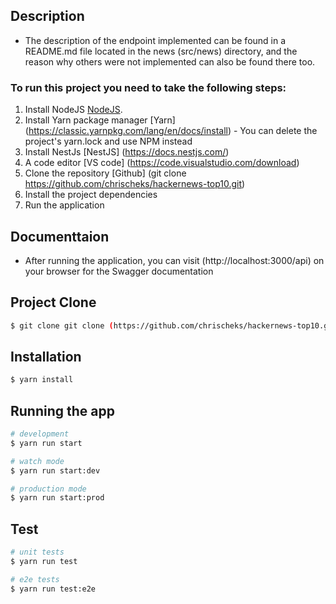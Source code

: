 ## Description

- The description of the endpoint implemented can be found in a README.md file located in the news (src/news) directory, and the reason why others were not implemented can also be found there too.

### To run this project you need to take the following steps:

1. Install NodeJS [NodeJS](https://nodejs.org/en/).
1. Install Yarn package manager [Yarn] (https://classic.yarnpkg.com/lang/en/docs/install) - You can delete the project's yarn.lock and use NPM instead
1. Install NestJs [NestJS] (https://docs.nestjs.com/)
1. A code editor [VS code] (https://code.visualstudio.com/download)
1. Clone the repository [Github] (git clone https://github.com/chrischeks/hackernews-top10.git)
1. Install the project dependencies
1. Run the application

## Documenttaion

- After running the application, you can visit (http://localhost:3000/api) on your browser for the Swagger documentation

## Project Clone

```bash
$ git clone git clone (https://github.com/chrischeks/hackernews-top10.git)

```

## Installation

```bash
$ yarn install
```

## Running the app

```bash
# development
$ yarn run start

# watch mode
$ yarn run start:dev

# production mode
$ yarn run start:prod
```

## Test

```bash
# unit tests
$ yarn run test

# e2e tests
$ yarn run test:e2e
```
